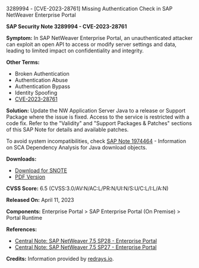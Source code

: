 3289994 - [CVE-2023-28761] Missing Authentication Check in SAP NetWeaver Enterprise Portal

**SAP Security Note 3289994 - CVE-2023-28761**

**Symptom:**
In SAP NetWeaver Enterprise Portal, an unauthenticated attacker can exploit an open API to access or modify server settings and data, leading to limited impact on confidentiality and integrity.

**Other Terms:**
- Broken Authentication
- Authentication Abuse
- Authentication Bypass
- Identity Spoofing
- [CVE-2023-28761](https://www.cve.org/CVERecord?id=CVE-2023-28761)

**Solution:**
Update the NW Application Server Java to a release or Support Package where the issue is fixed. Access to the service is restricted with a code fix. Refer to the "Validity" and "Support Packages & Patches" sections of this SAP Note for details and available patches.

To avoid system incompatibilities, check [SAP Note 1974464](https://me.sap.com/notes/1974464) - Information on SCA Dependency Analysis for Java download objects.

**Downloads:**
- [Download for SNOTE](https://notesdownloads.sap.com/note/0040000000433742023)
- [PDF Version](https://userapps.support.sap.com/sap/support/sfm/notes/print/0003289994?language=en-US&token=2FBD9AC0961E6527FD534E9E7A5E22CA)

**CVSS Score:** 6.5 (CVSS:3.0/AV:N/AC:L/PR:N/UI:N/S:U/C:L/I:L/A:N)

**Released On:** April 11, 2023

**Components:** Enterprise Portal > SAP Enterprise Portal (On Premise) > Portal Runtime

**References:**
- [Central Note: SAP NetWeaver 7.5 SP28 - Enterprise Portal](https://me.sap.com/notes/3326733)
- [Central Note: SAP NetWeaver 7.5 SP27 - Enterprise Portal](https://me.sap.com/notes/3295849)

**Credits:**
Information provided by [redrays.io](https://redrays.io).
